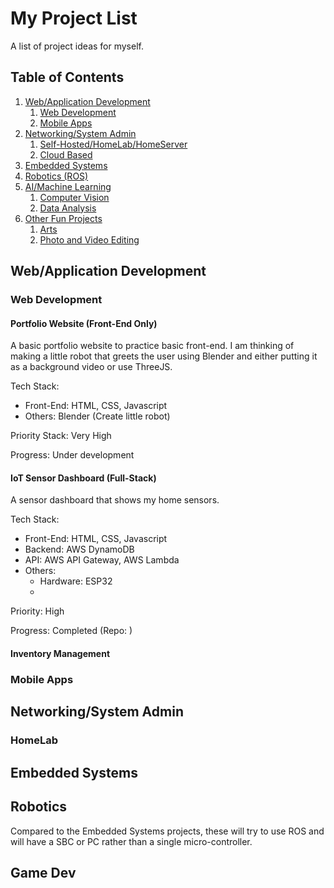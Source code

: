 # My Project List
A list of project ideas for myself.

## Table of Contents
1. [Web/Application Development](#webapplication-development)
    1. [Web Development]()
    2. [Mobile Apps]()
2. [Networking/System Admin]()
    1. [Self-Hosted/HomeLab/HomeServer]()
    2. [Cloud Based]()
3. [Embedded Systems](#embedded-systems)
4. [Robotics (ROS)](#robotics)
5. [AI/Machine Learning]()
    1. [Computer Vision]()
    2. [Data Analysis]()
6. [Other Fun Projects]()
    1. [Arts]()
    2. [Photo and Video Editing]()

## Web/Application Development

### Web Development
#### Portfolio Website (Front-End Only)
A basic portfolio website to practice basic front-end. I am thinking of making a little robot that greets the user using Blender and either putting it as a background video or use ThreeJS.

Tech Stack: 
- Front-End: HTML, CSS, Javascript
- Others: Blender (Create little robot)

Priority Stack: Very High

Progress: Under development 

#### IoT Sensor Dashboard (Full-Stack)
A sensor dashboard that shows my home sensors. 


Tech Stack:
- Front-End: HTML, CSS, Javascript
- Backend: AWS DynamoDB
- API: AWS API Gateway, AWS Lambda
- Others: 
    - Hardware: ESP32
    - 

Priority: High

Progress: Completed (Repo: []())


#### Inventory Management



### Mobile Apps



## Networking/System Admin

### HomeLab



## Embedded Systems




## Robotics
Compared to the Embedded Systems projects, these will try to use ROS and will have a SBC or PC rather than a single micro-controller.

### 


## Game Dev
